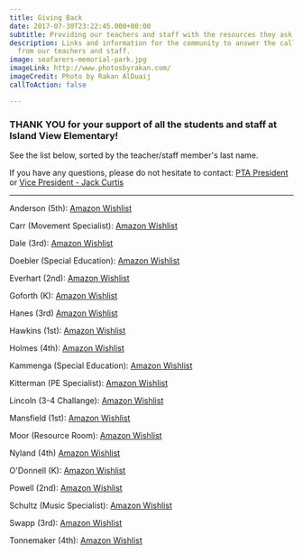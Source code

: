```yaml
---
title: Giving Back
date: 2017-07-30T23:22:45.000+00:00
subtitle: Providing our teachers and staff with the resources they ask for.
description: Links and information for the community to answer the call for resources
  from our teachers and staff.
image: seafarers-memorial-park.jpg
imageLink: http://www.photosbyrakan.com/
imageCredit: Photo by Rakan AlDuaij
callToAction: false

---
```

### **THANK YOU** for your support of all the students and staff at Island View Elementary!

See the list below, sorted by the teacher/staff member's last name.

If you have any questions, please do not hesitate to contact: [PTA President](mailto:president@islandviewpta.org) or [Vice President - Jack Curtis](mailto:vicepresident@islandviewpta.org)

***
Anderson (5th): [Amazon Wishlist](https://www.amazon.com/hz/wishlist/ls/DQ3GES3FZU6J) 

Carr (Movement Specialist): [Amazon Wishlist](https://www.amazon.com/hz/wishlist/ls/1JEBCT09Q10HR?ref_=wl_share)

Dale (3rd): [Amazon Wishlist](https://www.amazon.com/hz/wishlist/ls/2SADG5XK715NV)

Doebler (Special Education): [Amazon Wishlist](https://www.amazon.com/hz/wishlist/ls/16H2443MELMMQ)

Everhart (2nd): [Amazon Wishlist](https://www.amazon.com/hz/wishlist/ls/14WJJ2TEUWF1R)

Goforth (K): [Amazon Wishlist](https://www.amazon.com/hz/wishlist/ls/21OOQW6I2KCDS) 

Hanes (3rd) [Amazon Wishlist](https://www.amazon.com/hz/wishlist/ls/3ENZECK8IQM3F) 

Hawkins (1st): [Amazon Wishlist](https://www.amazon.com/hz/wishlist/ls/1DGL80UJUJT22)

Holmes (4th): [Amazon Wishlist](https://www.amazon.com/hz/wishlist/ls/26TYKLDI55LUC)

Kammenga (Special Education): [Amazon Wishlist](https://www.amazon.com/hz/wishlist/ls/3DOB6ZR96OITC)

Kitterman (PE Specialist): [Amazon Wishlist](https://www.amazon.com/hz/wishlist/ls/2SDFJ27AH5239) 

Lincoln (3-4 Challange): [Amazon Wishlist](https://www.amazon.com/hz/wishlist/ls/3BDK0WEOFC1NT)

Mansfield (1st): [Amazon Wishlist](https://www.amazon.com/hz/wishlist/ls/1DY8E53VG3X1W) 

Moor (Resource Room): [Amazon Wishlist](https://www.amazon.com/hz/wishlist/ls/B1ERJG49CED6) 

Nyland (4th) [Amazon Wishlist](https://www.amazon.com/hz/wishlist/ls/2ODBLXTMP9N16) 

O'Donnell (K): [Amazon Wishlist](https://www.amazon.com/hz/wishlist/genericItemsPage/M6HOKT4Y68T7)

Powell (2nd): [Amazon Wishlist](https://www.amazon.com/hz/wishlist/ls/T3BO69SFRFN9?ref_=wl_share) 

Schultz (Music Specialist): [Amazon Wishlist](https://www.amazon.com/hz/wishlist/ls/ABQP7CD300S)

Swapp (3rd): [Amazon Wishlist](https://www.amazon.com/hz/wishlist/ls/1NNA5FDLLWS6F)

Tonnemaker (4th): [Amazon Wishlist](https://www.amazon.com/hz/wishlist/ls/25SOS5RHV36T6/ref=nav_wishlist_lists_2?_encoding=UTF8&type=wishlist#)